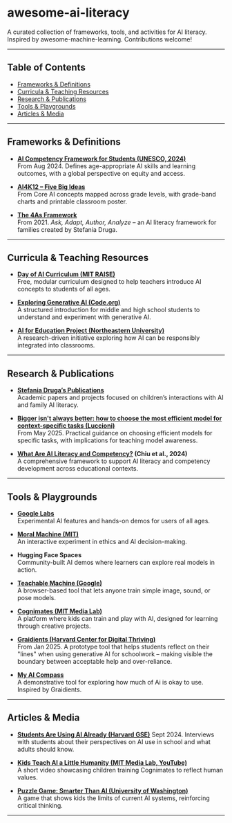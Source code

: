 # awesome-ai-literacy
A curated collection of frameworks, tools, and activities for AI literacy. Inspired by awesome-machine-learning.
Contributions welcome!  

---

## Table of Contents
- [Frameworks & Definitions](#frameworks--definitions)  
- [Curricula & Teaching Resources](#curricula--teaching-resources)  
- [Research & Publications](#research--publications)  
- [Tools & Playgrounds](#tools--playgrounds)  
- [Articles & Media](#articles--media)  

---

## Frameworks & Definitions
- **[AI Competency Framework for Students (UNESCO, 2024)](https://www.unesco.org/en/articles/ai-competency-framework-students)**  
 From Aug 2024. Defines age-appropriate AI skills and learning outcomes, with a global perspective on equity and access.  

- **[AI4K12 – Five Big Ideas](https://ai4k12.org/)**  
  From Core AI concepts mapped across grade levels, with grade-band charts and printable classroom poster.  

- **[The 4As Framework](https://wip.mitpress.mit.edu/pub/the-4as/release/1)**  
  From 2021. *Ask, Adapt, Author, Analyze* – an AI literacy framework for families created by Stefania Druga.  


---

## Curricula & Teaching Resources
- **[Day of AI Curriculum (MIT RAISE)](https://dayofai.org/curriculum/)**  
  Free, modular curriculum designed to help teachers introduce AI concepts to students of all ages.  

- **[Exploring Generative AI (Code.org)](https://code.org/en-US/curriculum/exploring-generative-artificial-intelligence)**  
  A structured introduction for middle and high school students to understand and experiment with generative AI.  

- **[AI for Education Project (Northeastern University)](https://github.com/nikbearbrown/AI4ED)**  
  A research-driven initiative exploring how AI can be responsibly integrated into classrooms.

---

## Research & Publications
- **[Stefania Druga’s Publications](https://stefania11.github.io/publications)**  
  Academic papers and projects focused on children’s interactions with AI and family AI literacy.  

- **[Bigger isn't always better: how to choose the most efficient model for context-specific tasks (Luccioni)](https://huggingface.co/blog/sasha/energy-efficiency-bigger-better)**  
  From May 2025. Practical guidance on choosing efficient models for specific tasks, with implications for teaching model awareness.
  
- **[What Are AI Literacy and Competency?](https://www.sciencedirect.com/science/article/pii/S2666557324000120) (Chiu et al., 2024)**  
  A comprehensive framework to support AI literacy and competency development across educational contexts.  

---

## Tools & Playgrounds
- **[Google Labs](https://labs.google/)**  
  Experimental AI features and hands-on demos for users of all ages.  

- **[Moral Machine (MIT)](https://www.moralmachine.net/)**  
  An interactive experiment in ethics and AI decision-making.  

- **Hugging Face Spaces**  
  Community-built AI demos where learners can explore real models in action.  

- **[Teachable Machine (Google)](https://teachablemachine.withgoogle.com/)**  
  A browser-based tool that lets anyone train simple image, sound, or pose models.  

- **[Cognimates (MIT Media Lab)](https://hackidemia.github.io/cognimates-website/home/)**  
  A platform where kids can train and play with AI, designed for learning through creative projects.

- **[Graidients (Harvard Center for Digital Thriving)](https://www.graidients.ai/v1/)**  
  From Jan 2025. A prototype tool that helps students reflect on their "lines" when using generative AI for schoolwork – making visible the boundary between acceptable help and over-reliance.  

- **[My AI Compass](https://my-ai-compass.replit.app/)**  
  A demonstrative tool for exploring how much of Ai is okay to use. Inspired by Graidients.

---

## Articles & Media
- **[Students Are Using AI Already (Harvard GSE)](https://www.gse.harvard.edu/ideas/usable-knowledge/24/09/students-are-using-ai-already-heres-what-they-think-adults-should-know)** 
  Sept 2024. Interviews with students about their perspectives on AI use in school and what adults should know.  

- **[Kids Teach AI a Little Humanity (MIT Media Lab, YouTube)](https://www.youtube.com/watch?v=f4KLjqH19as)**  
  A short video showcasing children training Cognimates to reflect human values.  

- **[Puzzle Game: Smarter Than AI (University of Washington)](https://www.washington.edu/news/2025/07/01/this-puzzle-game-shows-kids-how-theyre-smarter-than-ai/)**  
  A game that shows kids the limits of current AI systems, reinforcing critical thinking.  

---
